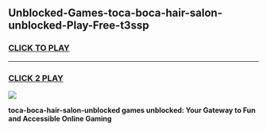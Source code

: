
## Unblocked-Games-toca-boca-hair-salon-unblocked-Play-Free-t3ssp
<h3>
<a href="https://premium76.site?title=toca-boca-hair-salon-unblocked&ref=18A1">CLICK TO PLAY</a></h3>
<hr>

<h3>
<a href="https://premium76.site?title=toca-boca-hair-salon-unblocked&ref=18A1">CLICK 2 PLAY</a>
  
</h3>

<a href="https://premium76.site?title=toca-boca-hair-salon-unblocked&ref=18A1"><img src="https://clearcache.store/games.png"></a>


**toca-boca-hair-salon-unblocked games unblocked: Your Gateway to Fun and Accessible Online Gaming**
